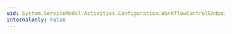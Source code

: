 ```yaml
---
uid: System.ServiceModel.Activities.Configuration.WorkflowControlEndpointElement.BindingConfiguration
internalonly: False
---
```

